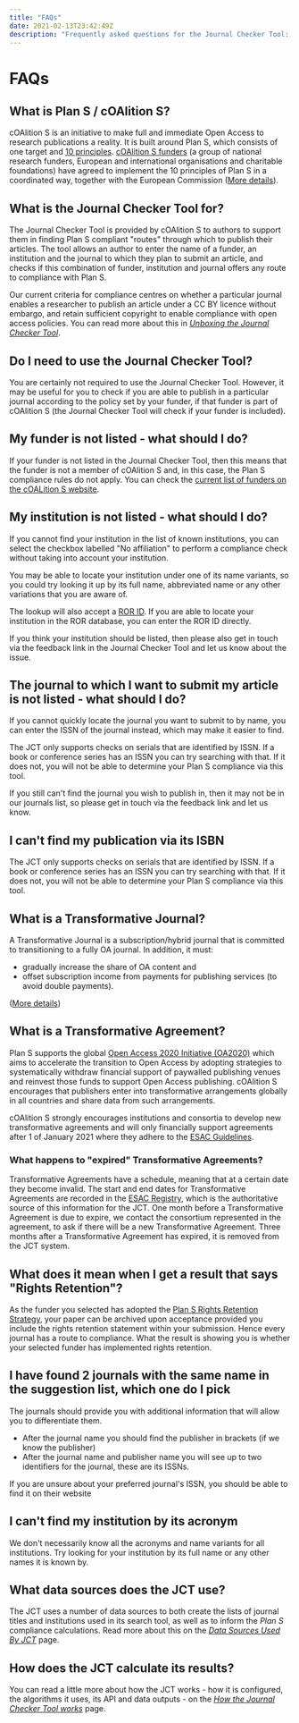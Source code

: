 ```yaml
---
title: "FAQs"
date: 2021-02-13T23:42:49Z
description: "Frequently asked questions for the Journal Checker Tool: Plan S Compliance Validator."
---
```


# FAQs

## What is Plan S / cOAlition S?

cOAlition S is an initiative to make full and immediate Open Access to research publications a reality. It is built around Plan S, which consists of one target and [10 principles](https://www.coalition-s.org/addendum-to-the-coalition-s-guidance-on-the-implementation-of-plan-s/principles-and-implementation/). [cOAlition S funders](https://www.coalition-s.org/plan-s-funders-implementation/) (a group of national research funders, European and international organisations and charitable foundations) have agreed to implement the 10 principles of Plan S in a coordinated way, together with the European Commission ([More details](https://www.coalition-s.org/why-plan-s/)).

## What is the Journal Checker Tool for?

The Journal Checker Tool is provided by cOAlition S to authors to support them in finding Plan S compliant "routes" through which to publish their articles. The tool allows an author to enter the name of a funder, an institution and the journal to which they plan to submit an article, and checks if this combination of funder, institution and journal offers any route to compliance with Plan S.

Our current criteria for compliance centres on whether a particular journal enables a researcher to publish an article under a CC BY licence without embargo, and retain sufficient copyright to enable compliance with open access policies. You can read more about this in *[Unboxing the Journal Checker Tool](https://www.coalition-s.org/blog/unboxing-the-journal-checker-tool/)*.

## Do I need to use the Journal Checker Tool?

You are certainly not required to use the Journal Checker Tool. However, it may be useful for you to check if you are able to publish in a particular journal according to the policy set by your funder, if that funder is part of cOAlition S (the Journal Checker Tool will check if your funder is included).

## My funder is not listed - what should I do?

If your funder is not listed in the Journal Checker Tool, then this means that the funder is
not a member of cOAlition S and, in this case, the Plan S compliance rules do not apply. You can check the [current list of funders on the cOALition S website](https://www.coalition-s.org/plan-s-funders-implementation/).


## My institution is not listed - what should I do?

If you cannot find your institution in the list of known institutions, you can select the checkbox labelled "No affiliation" to perform a compliance check without taking into account your institution.

You may be able to locate your institution under one of its name variants, so you could try looking it up by its full name, abbreviated name or any other variations that you are aware of.

The lookup will also accept a [ROR ID](https://ror.org/).  If you are able to locate your institution in the ROR database, you can enter the ROR ID directly.

If you think your institution should be listed, then please also get in touch via the feedback link in the Journal Checker Tool and let us know about the issue.

## The journal to which I want to submit my article is not listed - what should I do?

If you cannot quickly locate the journal you want to submit to by name, you can enter the ISSN of the journal instead, which may make it easier to find.

The JCT only supports checks on serials that are identified by ISSN.  If a book or conference series has an ISSN you can try searching with that.  If it does not, you will not be able to determine your Plan S compliance via this
tool.

If you still can't find the journal you wish to publish in, then it may not be in our journals list, so please get in touch via the feedback link and let us know.

## I can't find my publication via its ISBN

The JCT only supports checks on serials that are identified by ISSN.  If a book or conference series has an ISSN you can try searching with that.  If it does not, you will not be able to determine your Plan S compliance via this
tool.

## What is a Transformative Journal?

A Transformative Journal is a subscription/hybrid journal that is committed to transitioning to a fully OA journal. In addition, it must:

* gradually increase the share of OA content and
* offset subscription income from payments for publishing services (to avoid double payments).

([More details](https://www.coalition-s.org/addendum-to-the-coalition-s-guidance-on-the-implementation-of-plan-s/))

## What is a Transformative Agreement?

Plan S supports the global [Open Access 2020 Initiative (OA2020)](https://oa2020.org/) which aims to accelerate the transition to Open Access by adopting strategies to systematically withdraw financial support of paywalled publishing venues and reinvest those funds to support Open Access publishing. cOAlition S encourages that publishers enter into transformative arrangements globally in all countries and share data from such arrangements.

cOAlition S strongly encourages institutions and consortia to develop new transformative agreements and will only financially support agreements after 1 of January 2021 where they adhere to the [ESAC Guidelines](https://esac-initiative.org).

### What happens to "expired" Transformative Agreements?

Transformative Agreements have a schedule, meaning that at a certain date they become invalid. The start and end dates for Transformative Agreements are recorded in the [ESAC Registry](https://esac-initiative.org/about/transformative-agreements/agreement-registry/), which is the authoritative source of this information for the JCT.
One month before a Transformative Agreement is due to expire, we contact the consortium represented in the agreement, to ask if there will be a new Transformative Agreement. Three months after a Transformative Agreement has expired, it is removed from the JCT system.

## What does it mean when I get a result that says "Rights Retention"?

As the funder you selected has adopted the [Plan S Rights Retention Strategy](https://www.coalition-s.org/rights-retention-strategy/), your paper can be archived upon acceptance provided you include the rights retention statement within your submission. Hence every journal has a route to compliance. What the result is showing you is whether your selected funder has implemented rights retention.


## I have found 2 journals with the same name in the suggestion list, which one do I pick

The journals should provide you with additional information that will allow you to differentiate them.

* After the journal name you should find the publisher in brackets (if we know the publisher)
* After the journal name and publisher name you will see up to two identifiers for the journal, these are its ISSNs.

If you are unsure about your preferred journal's ISSN, you should be able to find it on their website

## I can't find my institution by its acronym

We don't necessarily know all the acronyms and name variants for all institutions.  Try
looking for your institution by its full name or any other names it is known by.

## What data sources does the JCT use?
The JCT uses a number of data sources to both create the lists of journal titles and institutions used in its search tool, as well as to inform the *Plan S* compliance calculations. Read more about this on the [*Data Sources Used By JCT*](/data-sources) page.

## How does the JCT calculate its results?

You can read a little more about how the JCT works - how it is configured, the algorithms it uses, its API and data outputs - on the [*How the Journal Checker Tool works*](/how-it-works) page.
